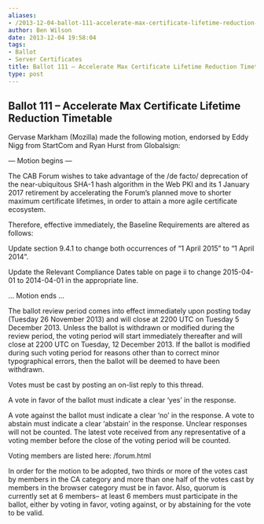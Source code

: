 ```yaml
---
aliases:
- /2013-12-04-ballot-111-accelerate-max-certificate-lifetime-reduction-timetable/
author: Ben Wilson
date: 2013-12-04 19:58:04
tags:
- Ballot
- Server Certificates
title: Ballot 111 – Accelerate Max Certificate Lifetime Reduction Timetable
type: post
---
```


## Ballot 111 – Accelerate Max Certificate Lifetime Reduction Timetable

Gervase Markham (Mozilla) made the following motion, endorsed by Eddy Nigg from StartCom and Ryan Hurst from Globalsign:

— Motion begins —

The CAB Forum wishes to take advantage of the /de facto/ deprecation of the near-ubiquitous SHA-1 hash algorithm in the Web PKI and its 1 January 2017 retirement by accelerating the Forum’s planned move to shorter maximum certificate lifetimes, in order to attain a more agile certificate ecosystem.

Therefore, effective immediately, the Baseline Requirements are altered as follows:

Update section 9.4.1 to change both occurrences of “1 April 2015” to “1 April 2014”.

Update the Relevant Compliance Dates table on page ii to change 2015-04-01 to 2014-04-01 in the appropriate line.

… Motion ends …

The ballot review period comes into effect immediately upon posting today (Tuesday 26 November 2013) and will close at 2200 UTC on Tuesday 5 December 2013. Unless the ballot is withdrawn or modified during the review period, the voting period will start immediately thereafter and will close at 2200 UTC on Tuesday, 12 December 2013. If the ballot is modified during such voting period for reasons other than to correct minor typographical errors, then the ballot will be deemed to have been withdrawn.

Votes must be cast by posting an on-list reply to this thread.

A vote in favor of the ballot must indicate a clear ‘yes’ in the response.

A vote against the ballot must indicate a clear ‘no’ in the response. A vote to abstain must indicate a clear ‘abstain’ in the response. Unclear responses will not be counted. The latest vote received from any representative of a voting member before the close of the voting period will be counted.

Voting members are listed here: /forum.html

In order for the motion to be adopted, two thirds or more of the votes cast by members in the CA category and more than one half of the votes cast by members in the browser category must be in favor. Also, quorum is currently set at 6 members– at least 6 members must participate in the ballot, either by voting in favor, voting against, or by abstaining for the vote to be valid.